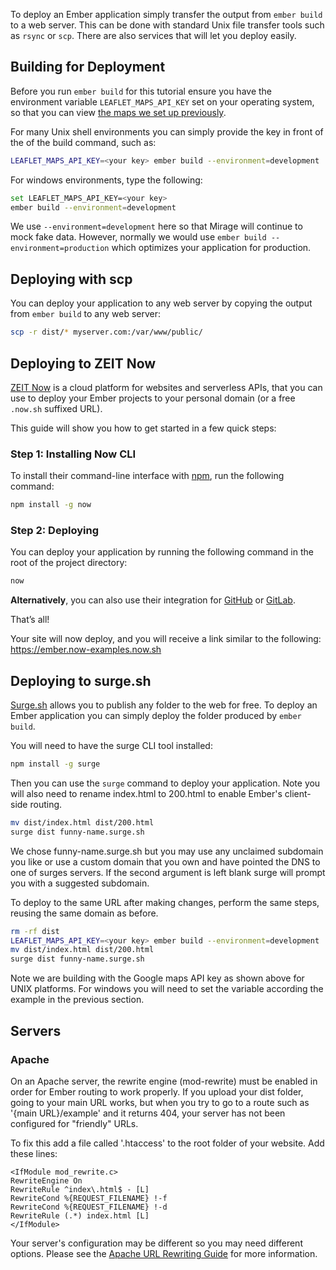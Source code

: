 To deploy an Ember application simply transfer the output from `ember build` to a web server.
This can be done with standard Unix file transfer tools such as `rsync` or `scp`.
There are also services that will let you deploy easily.

## Building for Deployment

Before you run `ember build` for this tutorial ensure you have the environment variable `LEAFLET_MAPS_API_KEY` set on your operating system,
so that you can view [the maps we set up previously](../service/).

For many Unix shell environments you can simply provide the key in front of the of the build command, such as:

```bash
LEAFLET_MAPS_API_KEY=<your key> ember build --environment=development
```

For windows environments, type the following:

```bash
set LEAFLET_MAPS_API_KEY=<your key>
ember build --environment=development
```

We use `--environment=development` here so that Mirage will continue to mock fake data.
However, normally we would use `ember build --environment=production` which optimizes your application for production.


## Deploying with scp

You can deploy your application to any web server by copying the output from `ember build` to any web server:

```bash
scp -r dist/* myserver.com:/var/www/public/
```

## Deploying to ZEIT Now

[ZEIT Now](https://zeit.co) is a cloud platform for websites and serverless APIs, that you can use to deploy your Ember projects to your personal domain (or a free `.now.sh` suffixed URL).

This guide will show you how to get started in a few quick steps:

### Step 1: Installing Now CLI

To install their command-line interface with [npm](https://www.npmjs.com/package/now), run the following command:

```bash
npm install -g now
```

### Step 2: Deploying

You can deploy your application by running the following command in the root of the project directory:

```bash
now
```

**Alternatively**, you can also use their integration for [GitHub](https://zeit.co/github) or [GitLab](https://zeit.co/gitlab).

That’s all!

Your site will now deploy, and you will receive a link similar to the following: https://ember.now-examples.now.sh

## Deploying to surge.sh

[Surge.sh](http://surge.sh/) allows you to publish any folder to the web for free.
To deploy an Ember application you can simply deploy the folder produced by `ember build`.

You will need to have the surge CLI tool installed:

```bash
npm install -g surge
```

Then you can use the `surge` command to deploy your application.
Note you will also need to rename index.html to 200.html to enable Ember's client-side routing.

```bash
mv dist/index.html dist/200.html
surge dist funny-name.surge.sh
```

We chose funny-name.surge.sh but you may use any unclaimed subdomain you like or
use a custom domain that you own and have pointed the DNS to one of surges servers.
If the second argument is left blank surge will prompt you with a suggested subdomain.

To deploy to the same URL after making changes, perform the same steps, reusing
the same domain as before.

```bash
rm -rf dist
LEAFLET_MAPS_API_KEY=<your key> ember build --environment=development
mv dist/index.html dist/200.html
surge dist funny-name.surge.sh
```

Note we are building with the Google maps API key as shown above for UNIX platforms.
For windows you will need to set the variable according the example in the previous section.

## Servers

### Apache

On an Apache server, the rewrite engine (mod-rewrite) must be enabled in order for Ember routing to work properly.
If you upload your dist folder, going to your main URL works,
but when you try to go to a route such as '{main URL}/example' and it returns 404,
your server has not been configured for "friendly" URLs.

To fix this add a file called '.htaccess' to the root folder of your website.
Add these lines:

```text
<IfModule mod_rewrite.c>
RewriteEngine On
RewriteRule ^index\.html$ - [L]
RewriteCond %{REQUEST_FILENAME} !-f
RewriteCond %{REQUEST_FILENAME} !-d
RewriteRule (.*) index.html [L]
</IfModule>
```

Your server's configuration may be different so you may need different options.
Please see the [Apache URL Rewriting Guide](http://httpd.apache.org/docs/2.0/misc/rewriteguide.html) for more information.
